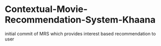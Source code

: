 # Contextual-Movie-Recommendation-System-Khaana
initial commit of MRS which provides interest based recommendation to user
